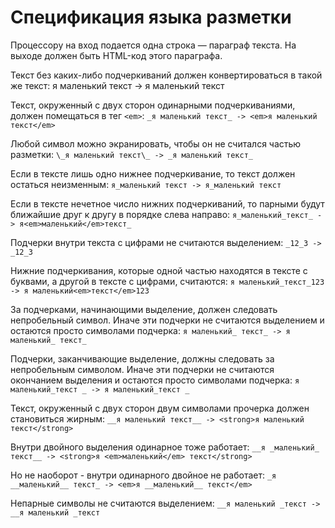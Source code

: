 ﻿# Спецификация языка разметки

Процессору на вход подается одна строка — параграф текста. 
На выходе должен быть HTML-код этого параграфа.

Текст без каких-либо подчеркиваний должен конвертироваться в такой же текст:
я маленький текст -> я маленький текст

Текст, окруженный с двух сторон одинарными подчеркиваниями, должен помещаться в тег `<em>`:
`_я маленький текст_ -> <em>я маленький текст</em>`

Любой символ можно экранировать, чтобы он не считался частью разметки:
`\_я маленький текст\_ -> _я маленький текст_`

Если в тексте лишь одно нижнее подчеркивание, то текст должен остаться неизменным:
`я_маленький текст -> я_маленький текст`

Если в тексте нечетное число нижних подчеркиваний, то парными будут ближайшие друг к другу
в порядке слева направо:
`я_маленький_текст_ -> я<em>маленький</em>текст_`

Подчерки внутри текста c цифрами не считаются выделением:
`_12_3 -> _12_3`

Нижние подчеркивания, которые одной частью находятся в тексте с буквами,
а другой в тексте с цифрами, считаются:
`я маленький_текст_123 -> я маленький<em>текст</em>123`

За подчерками, начинающими выделение, должен следовать непробельный символ.
Иначе эти подчерки не считаются выделением и остаются просто символами подчерка:
`я маленький_ текст_ -> я маленький_ текст_`

Подчерки, заканчивающие выделение, должны следовать за непробельным символом.
Иначе эти подчерки не считаются окончанием выделения и остаются просто символами подчерка:
`я маленький_текст _ -> я маленький_текст _`

Текст, окруженный с двух сторон двум символами прочерка должен становиться жирным:
`__я маленький текст__ -> <strong>я маленький текст</strong>`

Внутри двойного выделения одинарное тоже работает:
`__я _маленький_ текст__ -> <strong>я <em>маленький</em> текст</strong>`

Но не наоборот - внутри одинарного двойное не работает:
`_я __маленький__ текст_ -> <em>я __маленький__ текст</em>`

Непарные символы не считаются выделением:
`__я маленький _текст -> __я маленький _текст`



